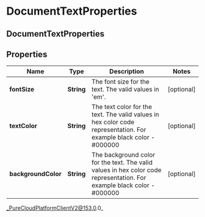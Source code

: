 # DocumentTextProperties

## DocumentTextProperties

## Properties

|Name | Type | Description | Notes|
|------------ | ------------- | ------------- | -------------|
| **fontSize** | **String** | The font size for the text. The valid values in &#39;em&#39;. | [optional] |
| **textColor** | **String** | The text color for the text. The valid values in hex color code representation. For example black color - #000000 | [optional] |
| **backgroundColor** | **String** | The background color for the text. The valid values in hex color code representation. For example black color - #000000 | [optional] |



_PureCloudPlatformClientV2@153.0.0_
